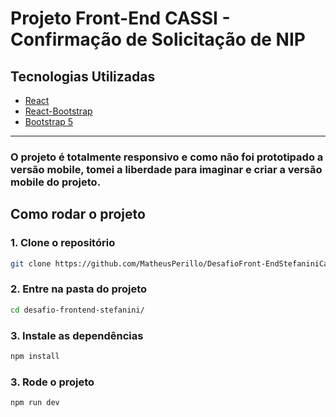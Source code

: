 # Projeto Front-End CASSI - Confirmação de Solicitação de NIP

## Tecnologias Utilizadas

- [React]()
- [React-Bootstrap]()
- [Bootstrap 5]()

---

### O projeto é totalmente responsivo e como não foi prototipado a versão mobile, tomei a liberdade para imaginar e criar a versão mobile do projeto.

## Como rodar o projeto

### 1. Clone o repositório

```bash
git clone https://github.com/MatheusPerillo/DesafioFront-EndStefaniniCassi.git
```

### 2. Entre na pasta do projeto

```bash
cd desafio-frontend-stefanini/ 
```

### 3. Instale as dependências

```bash
npm install
```

### 3. Rode o projeto

```bash
npm run dev
```

